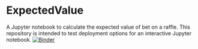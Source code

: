 # ExpectedValue
A Jupyter notebook to calculate the expected value of bet on a raffle. This repository is intended to test deployment options for an interactive Jupyter notebook.
[![Binder](https://mybinder.org/badge_logo.svg)](https://mybinder.org/v2/gh/paulaberry/ExpectedValue/master?urlpath=voila%2Frender%2Fscripts%2F/ExpectedValue.ipynb)
